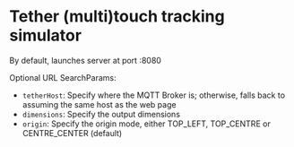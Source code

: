# Tether (multi)touch tracking simulator

By default, launches server at port :8080

Optional URL SearchParams:

- `tetherHost`: Specify where the MQTT Broker is; otherwise, falls back to assuming the same host as the web page
- `dimensions`: Specify the output dimensions
- `origin`: Specify the origin mode, either TOP_LEFT, TOP_CENTRE or CENTRE_CENTER (default)
